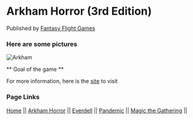 # Arkham Horror (3rd Edition)

Published by [Fantasy Flight Games](https://www.fantasyflightgames.com/en/products/arkham-horror-third-edition/)

### Here are some pictures
![Arkham](i0.wp.com/islaythedragon.com/wp-content/uploads/2019/05/ArkhamHorror3e_WholeBoard.jpg?resize=1024%2C604&ssl=1)

** Goal of the game **

For more information, here is the [site](https://boardgamegeek.com/boardgame/15987/arkham-horror) to visit

### Page Links
[Home](https://github.com/Dwalden2021/MarkdownOnGithub/blob/main/README.md) || 
[Arkham Horror](https://github.com/Dwalden2021/MarkdownOnGithub/blob/main/ArkhamHorror.md) || 
[Everdell](https://github.com/Dwalden2021/MarkdownOnGithub/blob/main/Everdell.md) || 
[Pandemic](https://github.com/Dwalden2021/MarkdownOnGithub/blob/main/Pandemic.md) || 
[Magic the Gathering](https://github.com/Dwalden2021/MarkdownOnGithub/blob/main/MTG.md) || 
